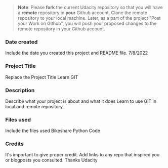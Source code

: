 >**Note**: Please **fork** the current Udacity repository so that you will have a **remote** repository in **your** Github account. Clone the remote repository to your local machine. Later, as a part of the project "Post your Work on Github", you will push your proposed changes to the remote repository in your Github account.

### Date created
Include the date you created this project and README file.
7/8/2022

### Project Title
Replace the Project Title
Learn GIT

### Description
Describe what your project is about and what it does
Learn to use GIT in local and remote repository

### Files used
Include the files used
Bikeshare Python Code

### Credits
It's important to give proper credit. Add links to any repo that inspired you or blogposts you consulted.
Thanks Udacity
